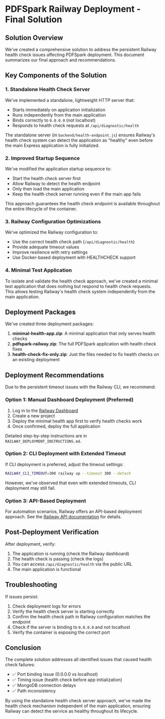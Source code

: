 # PDFSpark Railway Deployment - Final Solution

## Solution Overview

We've created a comprehensive solution to address the persistent Railway health check issues affecting PDFSpark deployment. This document summarizes our final approach and recommendations.

## Key Components of the Solution

### 1. Standalone Health Check Server

We've implemented a standalone, lightweight HTTP server that:
- Starts immediately on application initialization
- Runs independently from the main application
- Binds correctly to `0.0.0.0` (not localhost)
- Responds to health check requests at `/api/diagnostic/health`

The standalone server (in `backend/health-endpoint.js`) ensures Railway's health check system can detect the application as "healthy" even before the main Express application is fully initialized.

### 2. Improved Startup Sequence

We've modified the application startup sequence to:
- Start the health check server first
- Allow Railway to detect the health endpoint
- Only then load the main application
- Keep the health check server running even if the main app fails

This approach guarantees the health check endpoint is available throughout the entire lifecycle of the container.

### 3. Railway Configuration Optimizations

We've optimized the Railway configuration to:
- Use the correct health check path (`/api/diagnostic/health`)
- Provide adequate timeout values
- Improve resilience with retry settings
- Use Docker-based deployment with HEALTHCHECK support

### 4. Minimal Test Application

To isolate and validate the health check approach, we've created a minimal test application that does nothing but respond to health check requests. This allows testing Railway's health check system independently from the main application.

## Deployment Packages

We've created three deployment packages:

1. **minimal-health-app.zip**: A minimal application that only serves health checks
2. **pdfspark-railway.zip**: The full PDFSpark application with health check fixes
3. **health-check-fix-only.zip**: Just the files needed to fix health checks on an existing deployment

## Deployment Recommendations

Due to the persistent timeout issues with the Railway CLI, we recommend:

### Option 1: Manual Dashboard Deployment (Preferred)

1. Log in to the [Railway Dashboard](https://railway.app/dashboard)
2. Create a new project
3. Deploy the minimal health app first to verify health checks work
4. Once confirmed, deploy the full application

Detailed step-by-step instructions are in `RAILWAY_DEPLOYMENT_INSTRUCTIONS.md`.

### Option 2: CLI Deployment with Extended Timeout

If CLI deployment is preferred, adjust the timeout settings:

```bash
RAILWAY_CLI_TIMEOUT=300 railway up --timeout 300 --detach
```

However, we've observed that even with extended timeouts, CLI deployment may still fail.

### Option 3: API-Based Deployment

For automation scenarios, Railway offers an API-based deployment approach. See the [Railway API documentation](https://docs.railway.app/reference/public-api) for details.

## Post-Deployment Verification

After deployment, verify:

1. The application is running (check the Railway dashboard)
2. The health check is passing (check the logs)
3. You can access `/api/diagnostic/health` via the public URL
4. The main application is functional

## Troubleshooting

If issues persist:

1. Check deployment logs for errors
2. Verify the health check server is starting correctly
3. Confirm the health check path in Railway configuration matches the endpoint
4. Check if the server is binding to `0.0.0.0` and not localhost
5. Verify the container is exposing the correct port

## Conclusion

The complete solution addresses all identified issues that caused health check failures:

- ✅ Port binding issue (0.0.0.0 vs localhost)
- ✅ Timing issue (health check before app initialization)
- ✅ MongoDB connection delays
- ✅ Path inconsistency 

By using the standalone health check server approach, we've made the health check mechanism independent of the main application, ensuring Railway can detect the service as healthy throughout its lifecycle.